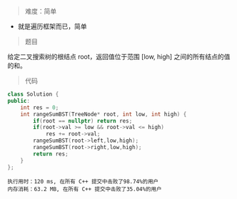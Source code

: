 > 难度：简单
- 就是遍历框架而已，简单

> 题目

给定二叉搜索树的根结点 root，返回值位于范围 [low, high] 之间的所有结点的值的和。
> 代码

```cpp
class Solution {
public:
    int res = 0;
    int rangeSumBST(TreeNode* root, int low, int high) {
        if(root == nullptr) return res;
        if(root->val >= low && root->val <= high)
            res += root->val;
        rangeSumBST(root->left,low,high);
        rangeSumBST(root->right,low,high);
        return res;
    }
};
```
```
执行用时：120 ms, 在所有 C++ 提交中击败了98.74%的用户
内存消耗：63.2 MB, 在所有 C++ 提交中击败了35.04%的用户
```